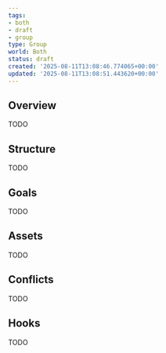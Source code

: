 ```yaml
---
tags:
- both
- draft
- group
type: Group
world: Both
status: draft
created: '2025-08-11T13:08:46.774065+00:00'
updated: '2025-08-11T13:08:51.443620+00:00'
---
```



## Overview

TODO
## Structure

TODO
## Goals

TODO
## Assets

TODO
## Conflicts

TODO
## Hooks

TODO
